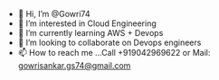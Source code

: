 - 👋 Hi, I’m @Gowri74
- 👀 I’m interested in Cloud Engineering
- 🌱 I’m currently learning AWS + Devops
- 💞️ I’m looking to collaborate on Devops engineers
- 📫 How to reach me ...Call +919042969622  or Mail: gowrisankar.gs74@gmail.com

<!---
Gowri74/Gowri74 is a ✨ special ✨ repository because its `README.md` (this file) appears on your GitHub profile.
You can click the Preview link to take a look at your changes.
--->
